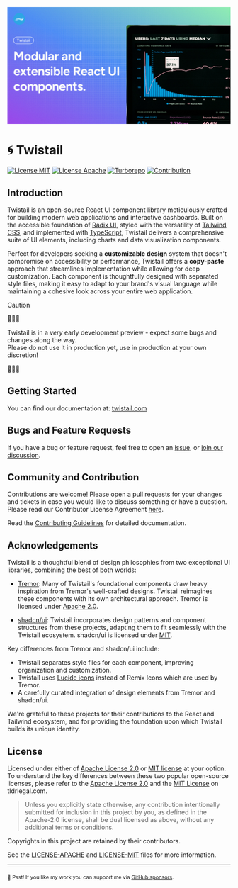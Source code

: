 ![Twistail Banner](./website/public/images/banner.png)

# 🌀 Twistail

[![License MIT](https://img.shields.io/badge/License-MIT-blue.svg)](./LICENSE-MIT)
[![License Apache](https://img.shields.io/badge/License-Apache_2.0-blue.svg)](./LICENSE-APACHE)
[![Turborepo](https://img.shields.io/badge/Built%20With-Turborepo-blueviolet)][turborepo]
[![Contribution](https://img.shields.io/badge/Contributions-welcome-gray.svg)][contribution]

## Introduction

Twistail is an open-source React UI component library meticulously crafted for building modern
web applications and interactive dashboards. Built on the accessible foundation of [Radix UI][radix-ui],
styled with the versatility of [Tailwind CSS][tailwindcss], and implemented with [TypeScript][typescript],
Twistail delivers a comprehensive suite of UI elements, including charts and data visualization components.

Perfect for developers seeking a **customizable design** system that doesn't compromise on accessibility
or performance, Twistail offers a **copy-paste** approach that streamlines implementation while allowing
for deep customization. Each component is thoughtfully designed with separated style files, making 
it easy to adapt to your brand's visual language while maintaining a cohesive look across your 
entire web application.

> [!CAUTION]
> 🚨🚨🚨
>
> Twistail is in a _very_ early development preview - expect some bugs and changes along the way.
> <br/>Please do not use it in production yet, use in production at your own discretion!
>
> 🚨🚨🚨

## Getting Started

You can find our documentation at: [twistail.com][twistail-docs]

## Bugs and Feature Requests

If you have a bug or feature request, feel free to open an [issue][twistail-issue],
or [join our discussion][twistail-discussion].

## Community and Contribution

Contributions are welcome! Please open a pull requests for your changes and tickets in case you would like
to discuss something or have a question. Please read our Contributor License Agreement [here][twistail-cla].

Read the [Contributing Guidelines](https://twistail.com/docs/ui/contributing-guidelines) for detailed documentation.

## Acknowledgements

Twistail is a thoughtful blend of design philosophies from two exceptional UI libraries, combining the best of both worlds:

- [Tremor](https://tremor.so/): Many of Twistail's foundational components draw heavy inspiration from Tremor's well-crafted designs. Twistail reimagines these components with its own architectural approach. Tremor is licensed under [Apache 2.0](https://github.com/tremorlabs/tremor/blob/main/LICENSE).

- [shadcn/ui](https://ui.shadcn.com/): Twistail incorporates design patterns and component structures from these projects, adapting them to fit seamlessly with the Twistail ecosystem. shadcn/ui is licensed under [MIT](https://github.com/shadcn-ui/ui/blob/main/LICENSE.md).

Key differences from Tremor and shadcn/ui include:
- Twistail separates style files for each component, improving organization and customization.
- Twistail uses [Lucide icons](https://lucide.dev/) instead of Remix Icons which are used by Tremor.
- A carefully curated integration of design elements from Tremor and shadcn/ui.

We're grateful to these projects for their contributions to the React and Tailwind ecosystem, and for providing the foundation upon which Twistail builds its unique identity.

## License

Licensed under either of [Apache License 2.0][license-apache] or [MIT license][license-mit] at your option.
To understand the key differences between these two popular open-source licenses, please refer to the 
[Apache License 2.0][tldr-apache] and the [MIT License][tldr-mit] on tldrlegal.com.

> Unless you explicitly state otherwise, any contribution intentionally submitted for inclusion in this project by you,
> as defined in the Apache-2.0 license, shall be dual licensed as above, without any additional terms or conditions.

Copyrights in this project are retained by their contributors.

See the [LICENSE-APACHE](./LICENSE-APACHE) and [LICENSE-MIT](./LICENSE-MIT) files for more information.

---

<sub>🤫 Psst! If you like my work you can support me via [GitHub sponsors](https://github.com/sponsors/riipandi).</sub>

<!-- link reference definition -->
[biome]: https://biomejs.dev
[contribution]: https://github.com/riipandi/twistail/pulse
[license-apache]: https://choosealicense.com/licenses/apache-2.0
[license-mit]: https://choosealicense.com/licenses/mit
[radix-ui]: https://www.radix-ui.com/primitives
[reactjs]: https://react.dev
[storybook]: https://storybook.js.org
[tailwindcss]: https://tailwindcss.com
[tldr-apache]: https://www.tldrlegal.com/license/apache-license-2-0-apache-2-0
[tldr-mit]: https://www.tldrlegal.com/license/mit-license
[turborepo]: https://turbo.build/repo/docs
[twistail-cla]: https://twistail.com/docs/ui/contributors
[twistail-discussion]: https://github.com/riipandi/twistail/discussions
[twistail-docs]: https://twistail.com/docs/ui
[twistail-issue]: https://github.com/riipandi/twistail/issues/new
[typescript]: https://www.typescriptlang.org
[vite]: https://vite.dev
